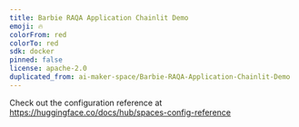 ```yaml
---
title: Barbie RAQA Application Chainlit Demo
emoji: 🔥
colorFrom: red
colorTo: red
sdk: docker
pinned: false
license: apache-2.0
duplicated_from: ai-maker-space/Barbie-RAQA-Application-Chainlit-Demo
---
```


Check out the configuration reference at https://huggingface.co/docs/hub/spaces-config-reference
